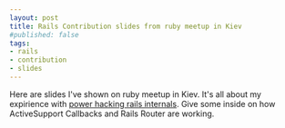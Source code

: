 ```yaml
---
layout: post
title: Rails Contribution slides from ruby meetup in Kiev
#published: false
tags: 
- rails
- contribution
- slides
---
```


Here are slides I've shown on ruby meetup in Kiev.
It's all about my expirience with [power hacking rails internals](http://gusiev.com/slides/rails_contribution/static/#1).
Give some inside on how ActiveSupport Callbacks and Rails Router are working.


<!--more-->

